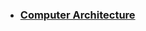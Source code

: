 - ###  [Computer Architecture](https://bluestronica.github.io/Computer_Architecture/chapter_1.md)  
